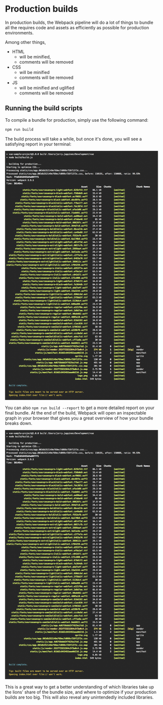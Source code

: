 
# Production builds

In production builds, the Webpack pipeline will do a lot of things to bundle all the requires code and assets as efficiently as possible for production environments.

Among other things,

- HTML
	- will be minified,
	- comments will be removed
- CSS
	- will be minified
	- comments will be removed
- JS
	- will be minified and uglified
	- comments will be removed

## Running the build scripts

To compile a bundle for production, simply use the following command:

```sh
npm run build
```

The build process will take a while, but once it's done, you will see a satisfying report in your terminal:

![Build report](../images/build-report.png)

You can also `npm run build --report` to get a more detailed report on your final bundle. At the end of the build, Webpack will open an inspectable graph in your browser that gives you a great overview of how your bundle breaks down.

![Detailed build report](../images/build-report.png)

This is a great way to get a better understanding of which libraries take up the lions' share of the bundle size, and where to optimize if your production builds are too big. This will also reveal any unintendedly included libraries.
